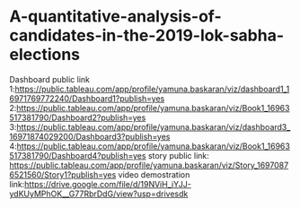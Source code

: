 # A-quantitative-analysis-of-candidates-in-the-2019-lok-sabha-elections
Dashboard public link 1:https://public.tableau.com/app/profile/yamuna.baskaran/viz/dashboard1_16971769772240/Dashboard1?publish=yes   
                      2:https://public.tableau.com/app/profile/yamuna.baskaran/viz/Book1_16963517381790/Dashboard2?publish=yes
                      3:https://public.tableau.com/app/profile/yamuna.baskaran/viz/dashboard3_16971874029200/Dashboard3?publish=yes
                      4:https://public.tableau.com/app/profile/yamuna.baskaran/viz/Book1_16963517381790/Dashboard4?publish=yes
story public link: https://public.tableau.com/app/profile/yamuna.baskaran/viz/Story_16970876521560/Story1?publish=yes 
video demostration link:https://drive.google.com/file/d/19NViH_iYJJ-ydKUyMPhOK__G77RbrDdG/view?usp=drivesdk
